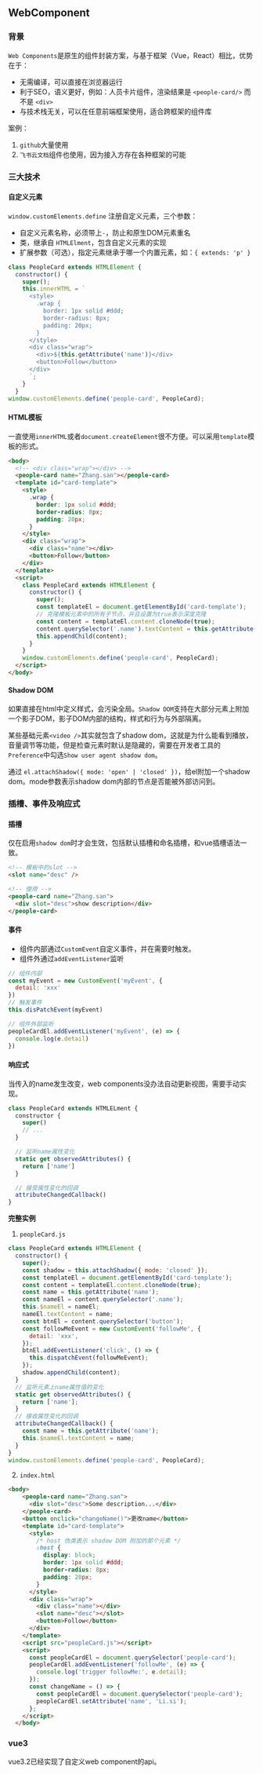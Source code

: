 ## WebComponent

### 背景

`Web Components`是原生的组件封装方案，与基于框架（Vue，React）相比，优势在于：
+ 无需编译，可以直接在浏览器运行
+ 利于SEO，语义更好，例如：人员卡片组件，渲染结果是 `<people-card/>` 而不是 `<div>`
+ 与技术栈无关，可以在任意前端框架使用，适合跨框架的组件库

案例：
1. `github`大量使用
2. `飞书云文档`组件也使用，因为接入方存在各种框架的可能

### 三大技术

#### 自定义元素

`window.customElements.define` 注册自定义元素，三个参数：
+ 自定义元素名称，必须带上`-`，防止和原生DOM元素重名
+ 类，继承自 `HTMLElment`，包含自定义元素的实现
+ 扩展参数（可选），指定元素继承于哪一个内置元素，如：`{ extends: 'p' }`

~~~js
class PeopleCard extends HTMLElement {
  constructor() {
    super();
    this.innerHTML = `
      <style>
        .wrap {
          border: 1px solid #ddd;
          border-radius: 8px;
          padding: 20px;
        }
      </style>
      <div class="wrap">
        <div>${this.getAttribute('name')}</div>
        <button>Follow</button>
      </div>
      `;
    }
  }
window.customElements.define('people-card', PeopleCard);
~~~

#### HTML模板

一直使用`innerHTML`或者`document.createElement`很不方便。可以采用`template`模板的形式。

~~~html
<body>
  <!-- <div class="wrap"></div> -->
  <people-card name="Zhang.san"></people-card>
  <template id="card-template">
    <style>
      .wrap {
        border: 1px solid #ddd;
        border-radius: 8px;
        padding: 20px;
      }
    </style>
    <div class="wrap">
      <div class="name"></div>
      <button>Follow</button>
    </div>
  </template>
  <script>
    class PeopleCard extends HTMLElement {
      constructor() {
        super();
        const templateEl = document.getElementById('card-template');
        // 克隆模板元素中的所有子节点，并且设置为true表示深度克隆
        const content = templateEl.content.cloneNode(true);
        content.querySelector('.name').textContent = this.getAttribute('name');
        this.appendChild(content);
      }
    }
    window.customElements.define('people-card', PeopleCard);
  </script>
</body>
~~~

#### Shadow DOM

如果直接在html中定义样式，会污染全局。`Shadow DOM`支持在大部分元素上附加一个影子DOM，影子DOM内部的结构，样式和行为与外部隔离。

某些基础元素`<video />`其实就包含了shadow dom，这就是为什么能看到播放，音量调节等功能，但是检查元素时默认是隐藏的，需要在开发者工具的`Preference`中勾选`Show user agent shadow dom`。

通过 `el.attachShadow({ mode: 'open' | 'closed' })`，给el附加一个shadow dom。mode参数表示shadow dom内部的节点是否能被外部访问到。

### 插槽、事件及响应式

#### 插槽

仅在启用`shadow dom`时才会生效，包括默认插槽和命名插槽，和vue插槽语法一致。

~~~html
<!-- 模板中的slot -->
<slot name="desc" />

<!-- 使用 -->
<people-card name="Zhang.san">
  <div slot="desc">show description</div>
</people-card>
~~~

#### 事件

+ 组件内部通过`CustomEvent`自定义事件，并在需要时触发。
+ 组件外通过`addEventListener`监听

~~~js
// 组件内部
const myEvent = new CustomEvent('myEvent', {
  detail: 'xxx'
})
// 触发事件
this.disPatchEvent(myEvent)

// 组件外部监听
peopleCardEl.addEventListener('myEvent', (e) => {
  console.log(e.detail)
})
~~~

#### 响应式

当传入的name发生改变，web components没办法自动更新视图，需要手动实现。

~~~js
class PeopleCard extends HTMLELment {
  constructor {
    super()
    // ...
  }

  // 监听name属性变化
  static get observedAttributes() {
    return ['name']
  }

  // 接受属性变化的回调
  attributeChangedCallback()
}
~~~

**完整实例**

1. `peopleCard.js`

~~~js
class PeopleCard extends HTMLElement {
  constructor() {
    super();
    const shadow = this.attachShadow({ mode: 'closed' });
    const templateEl = document.getElementById('card-template');
    const content = templateEl.content.cloneNode(true);
    const name = this.getAttribute('name');
    const nameEl = content.querySelector('.name');
    this.$nameEl = nameEl;
    nameEl.textContent = name;
    const btnEl = content.querySelector('button');
    const followMeEvent = new CustomEvent('followMe', {
      detail: 'xxx',
    });
    btnEl.addEventListener('click', () => {
      this.dispatchEvent(followMeEvent);
    });
    shadow.appendChild(content);
  }
  // 监听元素上name属性值的变化
  static get observedAttributes() {
    return ['name'];
  }
  // 接收属性变化的回调
  attributeChangedCallback() {
    const name = this.getAttribute('name');
    this.$nameEl.textContent = name;
  }
}
window.customElements.define('people-card', PeopleCard);
~~~

2. `index.html`

~~~html
<body>
    <people-card name="Zhang.san">
      <div slot="desc">Some description...</div>
    </people-card>
    <button onclick="changeName()">更改name</button>
    <template id="card-template">
      <style>
        /* host 伪类表示 shadow DOM 附加的那个元素 */
        :host {
          display: block;
          border: 1px solid #ddd;
          border-radius: 8px;
          padding: 20px;
        }
      </style>
      <div class="wrap">
        <div class="name"></div>
        <slot name="desc"></slot>
        <button>Follow</button>
      </div>
    </template>
    <script src="peopleCard.js"></script>
    <script>
      const peopleCardEl = document.querySelector('people-card');
      peopleCardEl.addEventListener('followMe', (e) => {
        console.log('trigger followMe:', e.detail);
      });
      const changeName = () => {
        const peopleCardEl = document.querySelector('people-card');
        peopleCardEl.setAttribute('name', 'Li.si');
      };
    </script>
  </body>
~~~

### vue3

vue3.2已经实现了自定义web component的api。